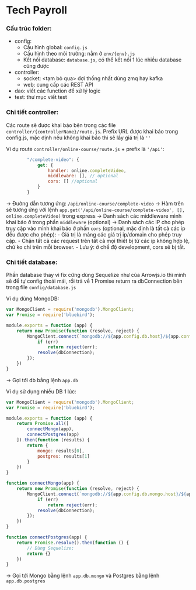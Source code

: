 # Tech Payroll

### Cấu trúc folder:
- config: 
    - Cấu hình global: `config.js`
    - Cấu hình theo môi trường: nằm ở `env/{env}.js`
    - Kết nối database: `database.js`, có thể kết nối 1 lúc nhiều database cũng được
- controller:
    - socket: <tạm bỏ qua> đợi thống nhất dùng zmq hay kafka
    - web: cung cấp các REST API
- dao: viết các function để xử lý logic
- test: thư mục viết test

### Chi tiết controller:

Các route sẽ được khai báo bên trong các file `controller/{controllerName}/route.js`.
Prefix URL được khai báo trong config.js, mặc định nếu không khai báo thì sẽ lấy giá trị là `''`

Ví dụ route `controller/online-course/route.js` + prefix là `'/api'`:

```javascript
        "/complete-video": {
            get: {
                handler: online.completeVideo,
                middleware: [], // optional
                cors: [] //optional
            }
        }
```

-> Đường dẫn tương ứng: `/api/online-course/complete-video`
-> Hàm trên sẽ tương ứng với lệnh `app.get('/api/online-course/complete-video', [], online.completeVideo)` trong express
-> Danh sách các middleware mình khai báo ở trong phần `middleware` (optional)
-> Danh sách các IP cho phép truy cập vào mình khai báo ở phần `cors` (optional, mặc định là tất cả các ip đều được cho phép):
    - Giá trị là mảng các giá trị ip/domain cho phép truy cập.
    - Chặn tất cả các request trên tất cả mọi thiết bị từ các ip không hợp lệ, chứ ko chỉ trên mỗi browser.
    - Lưu ý: ở chế độ development, cors sẽ bị tắt.

### Chi tiết database:

Phần database thay vì fix cứng dùng Sequelize như của Arrowjs.io thì mình sẽ để tự config thoải mái, rồi trả về 1 Promise return ra dbConnection bên trong file `config/database.js`

Ví dụ dùng MongoDB:

```javascript
var MongoClient = require('mongodb').MongoClient;
var Promise = require('bluebird');

module.exports = function (app) {
    return new Promise(function (resolve, reject) {
        MongoClient.connect(`mongodb://${app.config.db.host}/${app.config.db.name}`, function (err, dbConnection) {
            if (err)
                return reject(err);
            resolve(dbConnection);
        });
    })
}
```
-> Gọi tới db bằng lệnh `app.db`

Ví dụ sử dụng nhiều DB 1 lúc:

```javascript
var MongoClient = require('mongodb').MongoClient;
var Promise = require('bluebird');

module.exports = function (app) {
    return Promise.all([
        connectMongo(app),
        connectPostgres(app)
    ]).then(function (results) {
        return {
            mongo: results[0],
            postgres: results[1]
        }
    })
}

function connectMongo(app) {
    return new Promise(function (resolve, reject) {
        MongoClient.connect(`mongodb://${app.config.db.mongo.host}/${app.config.db.mongo.name}`, function (err, dbConnection) {
            if (err)
                return reject(err);
            resolve(dbConnection);
        });
    })
}

function connectPostgres(app) {
    return Promise.resolve().then(function () {
        // Dùng Sequelize;
        return {}
    })
}
```
-> Gọi tới Mongo bằng lệnh `app.db.mongo` và Postgres bằng lệnh `app.db.postgres`